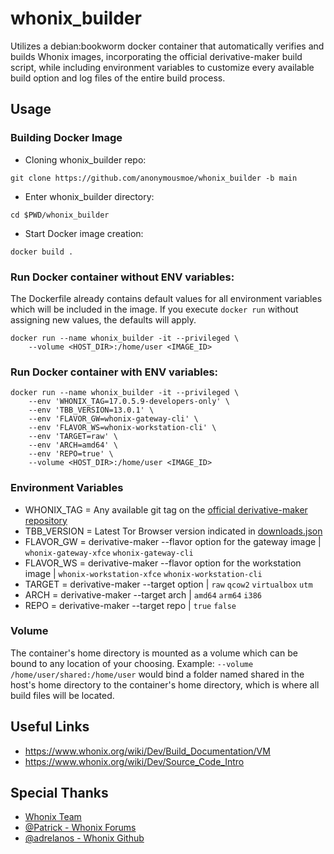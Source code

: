 # whonix_builder
 Utilizes a debian:bookworm docker container that automatically verifies and builds Whonix images, incorporating the official derivative-maker build script, while including environment variables to customize every available build option and log files of the entire build process.
 
## Usage

### Building Docker Image
* Cloning whonix_builder repo:
```
git clone https://github.com/anonymousmoe/whonix_builder -b main
```
* Enter whonix_builder directory:
```
cd $PWD/whonix_builder
```
* Start Docker image creation:
```
docker build .
```
### Run Docker container without ENV variables:
The Dockerfile already contains default values for all environment variables which will be included in the image.
If you execute `docker run` without assigning new values, the defaults will apply.
```
docker run --name whonix_builder -it --privileged \
	--volume <HOST_DIR>:/home/user <IMAGE_ID> 
```
### Run Docker container with ENV variables:
```
docker run --name whonix_builder -it --privileged \
	--env 'WHONIX_TAG=17.0.5.9-developers-only' \
	--env 'TBB_VERSION=13.0.1' \
	--env 'FLAVOR_GW=whonix-gateway-cli' \
	--env 'FLAVOR_WS=whonix-workstation-cli' \
	--env 'TARGET=raw' \
	--env 'ARCH=amd64' \
	--env 'REPO=true' \
	--volume <HOST_DIR>:/home/user <IMAGE_ID> 
```
### Environment Variables
* WHONIX_TAG = Any available git tag on the [official derivative-maker repository](https://github.com/Whonix/derivative-maker/tags)
* TBB_VERSION = Latest Tor Browser version indicated in [downloads.json]( https://aus1.torproject.org/torbrowser/update_3/release/downloads.json)
* FLAVOR_GW = derivative-maker --flavor option for the gateway image | `whonix-gateway-xfce` `whonix-gateway-cli`
* FLAVOR_WS = derivative-maker --flavor option for the workstation image | `whonix-workstation-xfce` `whonix-workstation-cli`
* TARGET = derivative-maker --target option | `raw` `qcow2` `virtualbox` `utm`
* ARCH = derivative-maker --target arch | `amd64` `arm64` `i386`
* REPO = derivative-maker --target repo | `true` `false`

### Volume
The container's home directory is mounted as a volume which can be bound to any location of your choosing.
Example: `--volume /home/user/shared:/home/user` would bind a folder named shared in the host's home directory
to the container's home directory, which is where all build files will be located.

## Useful Links
* https://www.whonix.org/wiki/Dev/Build_Documentation/VM
* https://www.whonix.org/wiki/Dev/Source_Code_Intro

## Special Thanks
* [Whonix Team](https://www.whonix.org/)
* [@Patrick - Whonix Forums](https://forums.whonix.org/)
* [@adrelanos - Whonix Github](https://github.com/Whonix/derivative-maker)
